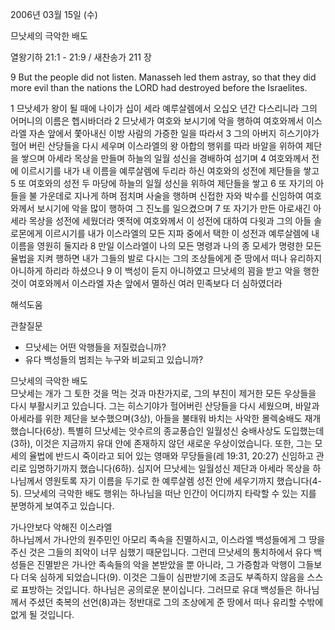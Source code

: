 2006년 03월 15일 (수)

므낫세의 극악한 배도



열왕기하 21:1 - 21:9 / 새찬송가 211 장


9  But the people did not listen. Manasseh led them astray, so that they did more evil than the nations the LORD had destroyed before the Israelites. 

1 므낫세가 왕이 될 때에 나이가 십이 세라 예루살렘에서 오십오 년간 다스리니라 그의 어머니의 이름은 헵시바더라 2 므낫세가 여호와 보시기에 악을 행하여 여호와께서 이스라엘 자손 앞에서 쫓아내신 이방 사람의 가증한 일을 따라서 3 그의 아버지 히스기야가 헐어 버린 산당들을 다시 세우며 이스라엘의 왕 아합의 행위를 따라 바알을 위하여 제단을 쌓으며 아세라 목상을 만들며 하늘의 일월 성신을 경배하여 섬기며 4 여호와께서 전에 이르시기를 내가 내 이름을 예루살렘에 두리라 하신 여호와의 성전에 제단들을 쌓고 5 또 여호와의 성전 두 마당에 하늘의 일월 성신을 위하여 제단들을 쌓고 6 또 자기의 아들을 불 가운데로 지나게 하며 점치며 사술을 행하며 신접한 자와 박수를 신임하여 여호와께서 보시기에 악을 많이 행하여 그 진노를 일으켰으며 7 또 자기가 만든 아로새긴 아세라 목상을 성전에 세웠더라 옛적에 여호와께서 이 성전에 대하여 다윗과 그의 아들 솔로몬에게 이르시기를 내가 이스라엘의 모든 지파 중에서 택한 이 성전과 예루살렘에 내 이름을 영원히 둘지라  8 만일 이스라엘이 나의 모든 명령과 나의 종 모세가 명령한 모든 율법을 지켜 행하면 내가 그들의 발로 다시는 그의 조상들에게 준 땅에서 떠나 유리하지 아니하게 하리라 하셨으나 9 이 백성이 듣지 아니하였고 므낫세의 꾐을 받고 악을 행한 것이 여호와께서 이스라엘 자손 앞에서 멸하신 여러 민족보다 더 심하였더라

해석도움





관찰질문
- 므낫세는 어떤 악행들을 저질렀습니까?
- 유다 백성들의 범죄는 누구와 비교되고 있습니까?


므낫세의 극악한 배도  
므낫세는 개가 그 토한 것을 먹는 것과 마찬가지로, 그의 부친이 제거한 모든 우상들을 다시 부활시키고 있습니다. 그는 히스기야가 헐어버린 산당들을 다시 세웠으며, 바알과 아세라를 위한 제단을 보수했으며(3상), 아들을 불태워 바치는 사악한 몰렉숭배도 재개했습니다(6상). 특별히 므낫세는 앗수르의 종교풍습인 일월성신 숭배사상도 도입했는데(3하), 이것은 지금까지 유대 안에 존재하지 않던 새로운 우상이었습니다. 또한, 그는 모세의 율법에 반드시 죽이라고 되어 있는 영매와 무당들을(레 19:31, 20:27) 신임하고 관리로 임명하기까지 했습니다(6하). 심지어 므낫세는 일월성신 제단과 아세라 목상을 하나님께서 영원토록 자기 이름을 두기로 한 예루살렘 성전 안에 세우기까지 했습니다(4-5). 므낫세의 극악한 배도 행위는 하나님을 떠난 인간이 어디까지 타락할 수 있는 지를 분명하게 보여주고 있습니다.   

가나안보다 악해진 이스라엘  
하나님께서 가나안의 원주민인 아모리 족속을 진멸하시고, 이스라엘 백성들에게 그 땅을 주신 것은 그들의 죄악이 너무 심했기 때문입니다. 그런데 므낫세의 통치하에서 유다 백성들은 진멸받은 가나안 족속들의 악을 본받았을 뿐 아니라, 그 가증함과 악행이 그들보다 더욱 심하게 되었습니다(9). 이것은 그들이 심판받기에 조금도 부족하지 않음을 스스로 표방하는 것입니다. 하나님은 공의로운 분이십니다. 그러므로 유대 백성들은 하나님께서 주셨던 축복의 선언(8)과는 정반대로 그의 조상에게 준 땅에서 떠나 유리할 수밖에 없게 될 것입니다.